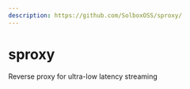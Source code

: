 ```yaml
---
description: https://github.com/SolboxOSS/sproxy/
---
```


# sproxy

Reverse proxy for ultra-low latency streaming

